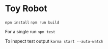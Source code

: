 # Toy Robot

`npm install`
`npm run build`

For a single run
`npm test`

To inspect test output
`karma start --auto-watch`